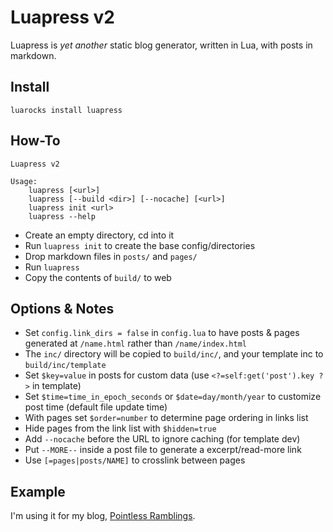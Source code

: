 # Luapress v2

Luapress is *yet another* static blog generator, written in Lua, with posts in markdown.

## Install

`luarocks install luapress`

## How-To

```
Luapress v2

Usage:
    luapress [<url>]
    luapress [--build <dir>] [--nocache] [<url>]
    luapress init <url>
    luapress --help
```

+ Create an empty directory, cd into it
+ Run `luapress init` to create the base config/directories
+ Drop markdown files in `posts/` and `pages/`
+ Run `luapress`
+ Copy the contents of `build/` to web

## Options & Notes

+ Set `config.link_dirs = false` in `config.lua` to have posts & pages generated at `/name.html` rather than `/name/index.html`
+ The `inc/` directory will be copied to `build/inc/`, and your template inc to `build/inc/template`
+ Set `$key=value` in posts for custom data (use `<?=self:get('post').key ?>` in template)
+ Set `$time=time_in_epoch_seconds` or `$date=day/month/year` to customize post time (default file update time)
+ With pages set `$order=number` to determine page ordering in links list
+ Hide pages from the link list with `$hidden=true`
+ Add `--nocache` before the URL to ignore caching (for template dev)
+ Put `--MORE--` inside a post file to generate a excerpt/read-more link
+ Use `[=pages|posts/NAME]` to crosslink between pages

## Example

I'm using it for my blog, [Pointless Ramblings](http://pointlessramblings.com).
